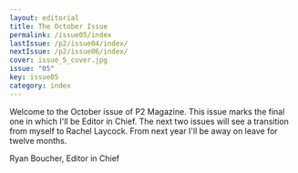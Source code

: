 ```yaml
---
layout: editorial
title: The October Issue
permalink: /issue05/index
lastIssue: /p2/issue04/index/
nextIssue: /p2/issue06/index/
cover: issue_5_cover.jpg
issue: "05"
key: issue05
category: index
---
```

Welcome to the October issue of P2 Magazine. This issue marks the final one in which I'll be Editor in Chief. The next two issues will see a transition from myself to Rachel Laycock. From next year I'll be away on leave for twelve months.

Ryan Boucher, Editor in Chief